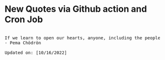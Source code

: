 # New Quotes via Github action and Cron Job

<pre>
<!-- #quote -->
If we learn to open our hearts, anyone, including the people who drive us crazy, can be our teacher.
- Pema Chödrön

Updated on: [10/16/2022]
<!-- #quoteEnd -->
</pre>
